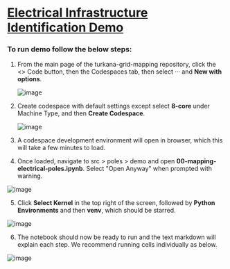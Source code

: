 # [Electrical Infrastructure Identification Demo](https://github.com/USAFORUNHCRhive/turkana-grid-mapping)

### To run demo follow the below steps:

1) From the main page of the turkana-grid-mapping repository, click the <> Code button, then the Codespaces tab, then select ··· and **New with options**.
   
   ![image](https://github.com/user-attachments/assets/c43288a7-c2a1-4610-b081-3f0251a05837)
   
3) Create codespace with default settings except select **8-core** under Machine Type, and then **Create Codespace**.

   ![image](https://github.com/user-attachments/assets/bab9f4e5-6e7a-4236-8a79-865d18ebeb03)
   
4) A codespace development environment will open in browser, which this will take a few minutes to load.

5) Once loaded, navigate to src > poles > demo and open **00-mapping-electrical-poles.ipynb**. Select "Open Anyway" when prompted with warning.

![image](https://github.com/user-attachments/assets/f510b9f8-8ad7-4978-a342-a6beac70f19e)

5) Click **Select Kernel** in the top right of the screen, followed by **Python Environments** and then **venv**, which should be starred.

 ![image](https://github.com/user-attachments/assets/7f6b7124-bf20-4a3d-b526-3ca0265e7f83)

6) The notebook should now be ready to run and the text markdown will explain each step. We recommend running cells individually as below.

![image](https://github.com/user-attachments/assets/b7c6250f-6724-424e-9fe5-c36a27c17bc3)
